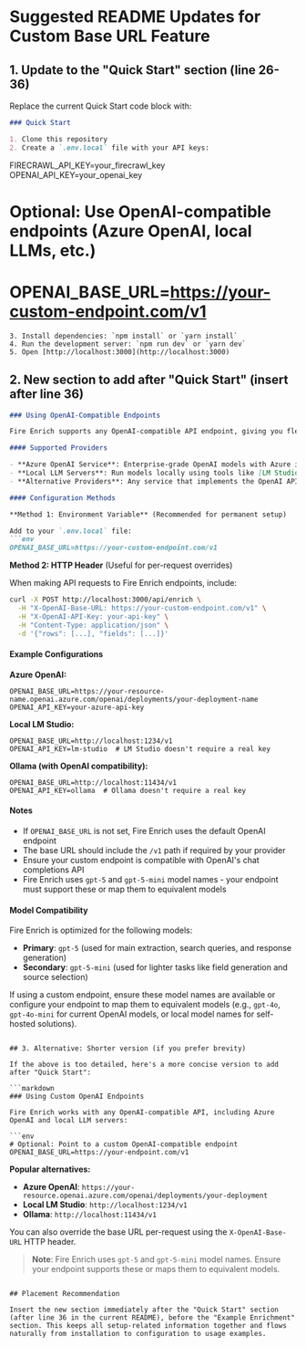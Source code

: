 # Suggested README Updates for Custom Base URL Feature

## 1. Update to the "Quick Start" section (line 26-36)

Replace the current Quick Start code block with:

```markdown
### Quick Start

1. Clone this repository
2. Create a `.env.local` file with your API keys:
   ```
   FIRECRAWL_API_KEY=your_firecrawl_key
   OPENAI_API_KEY=your_openai_key

   # Optional: Use OpenAI-compatible endpoints (Azure OpenAI, local LLMs, etc.)
   # OPENAI_BASE_URL=https://your-custom-endpoint.com/v1
   ```
3. Install dependencies: `npm install` or `yarn install`
4. Run the development server: `npm run dev` or `yarn dev`
5. Open [http://localhost:3000](http://localhost:3000)
```

## 2. New section to add after "Quick Start" (insert after line 36)

```markdown
### Using OpenAI-Compatible Endpoints

Fire Enrich supports any OpenAI-compatible API endpoint, giving you flexibility to use different LLM providers:

#### Supported Providers

- **Azure OpenAI Service**: Enterprise-grade OpenAI models with Azure infrastructure
- **Local LLM Servers**: Run models locally using tools like [LM Studio](https://lmstudio.ai/), [Ollama](https://ollama.ai/) (with OpenAI compatibility), or [vLLM](https://github.com/vllm-project/vllm)
- **Alternative Providers**: Any service that implements the OpenAI API specification

#### Configuration Methods

**Method 1: Environment Variable** (Recommended for permanent setup)

Add to your `.env.local` file:
```env
OPENAI_BASE_URL=https://your-custom-endpoint.com/v1
```

**Method 2: HTTP Header** (Useful for per-request overrides)

When making API requests to Fire Enrich endpoints, include:
```bash
curl -X POST http://localhost:3000/api/enrich \
  -H "X-OpenAI-Base-URL: https://your-custom-endpoint.com/v1" \
  -H "X-OpenAI-API-Key: your-api-key" \
  -H "Content-Type: application/json" \
  -d '{"rows": [...], "fields": [...]}'
```

#### Example Configurations

**Azure OpenAI:**
```env
OPENAI_BASE_URL=https://your-resource-name.openai.azure.com/openai/deployments/your-deployment-name
OPENAI_API_KEY=your-azure-api-key
```

**Local LM Studio:**
```env
OPENAI_BASE_URL=http://localhost:1234/v1
OPENAI_API_KEY=lm-studio  # LM Studio doesn't require a real key
```

**Ollama (with OpenAI compatibility):**
```env
OPENAI_BASE_URL=http://localhost:11434/v1
OPENAI_API_KEY=ollama  # Ollama doesn't require a real key
```

#### Notes

- If `OPENAI_BASE_URL` is not set, Fire Enrich uses the default OpenAI endpoint
- The base URL should include the `/v1` path if required by your provider
- Ensure your custom endpoint is compatible with OpenAI's chat completions API
- Fire Enrich uses `gpt-5` and `gpt-5-mini` model names - your endpoint must support these or map them to equivalent models

#### Model Compatibility

Fire Enrich is optimized for the following models:
- **Primary**: `gpt-5` (used for main extraction, search queries, and response generation)
- **Secondary**: `gpt-5-mini` (used for lighter tasks like field generation and source selection)

If using a custom endpoint, ensure these model names are available or configure your endpoint to map them to equivalent models (e.g., `gpt-4o`, `gpt-4o-mini` for current OpenAI models, or local model names for self-hosted solutions).
```

## 3. Alternative: Shorter version (if you prefer brevity)

If the above is too detailed, here's a more concise version to add after "Quick Start":

```markdown
### Using Custom OpenAI Endpoints

Fire Enrich works with any OpenAI-compatible API, including Azure OpenAI and local LLM servers:

```env
# Optional: Point to a custom OpenAI-compatible endpoint
OPENAI_BASE_URL=https://your-endpoint.com/v1
```

**Popular alternatives:**
- **Azure OpenAI**: `https://your-resource.openai.azure.com/openai/deployments/your-deployment`
- **Local LM Studio**: `http://localhost:1234/v1`
- **Ollama**: `http://localhost:11434/v1`

You can also override the base URL per-request using the `X-OpenAI-Base-URL` HTTP header.

> **Note**: Fire Enrich uses `gpt-5` and `gpt-5-mini` model names. Ensure your endpoint supports these or maps them to equivalent models.
```

## Placement Recommendation

Insert the new section immediately after the "Quick Start" section (after line 36 in the current README), before the "Example Enrichment" section. This keeps all setup-related information together and flows naturally from installation to configuration to usage examples.
